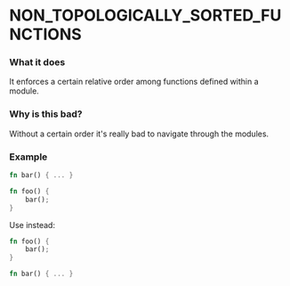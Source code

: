 # NON_TOPOLOGICALLY_SORTED_FUNCTIONS

### What it does

It enforces a certain relative order among functions defined within a module.

### Why is this bad?

Without a certain order it's really bad to navigate through the modules.

### Example

```rust
fn bar() { ... }

fn foo() {
    bar();
}
```

Use instead:

```rust
fn foo() {
    bar();
}

fn bar() { ... }
```
